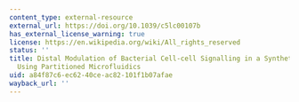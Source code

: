 ```yaml
---
content_type: external-resource
external_url: https://doi.org/10.1039/c5lc00107b
has_external_license_warning: true
license: https://en.wikipedia.org/wiki/All_rights_reserved
status: ''
title: Distal Modulation of Bacterial Cell-cell Signalling in a Synthetic Ecosystem
  Using Partitioned Microfluidics
uid: a84f87c6-ec62-40ce-ac82-101f1b07afae
wayback_url: ''
---
```

